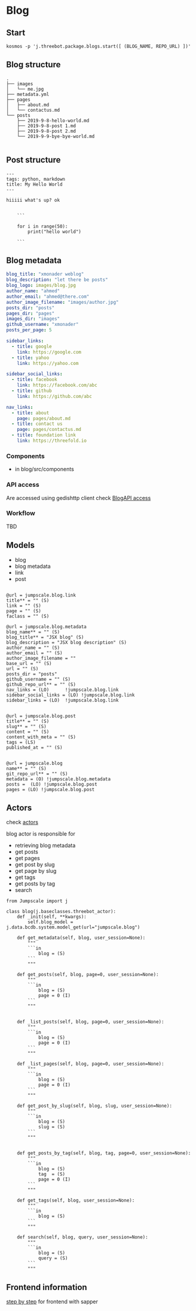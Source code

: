 # Blog


## Start
`kosmos -p 'j.threebot.package.blogs.start([ (BLOG_NAME, REPO_URL) ])'`



## Blog structure
```
.
├── images
│   └── me.jpg
├── metadata.yml
├── pages
│   ├── about.md
│   └── contactus.md
└── posts
    ├── 2019-9-8-hello-world.md
    ├── 2019-9-8-post 1.md
    ├── 2019-9-8-post 2.md
    └── 2019-9-9-bye-bye-world.md


```

## Post structure

```
---
tags: python, markdown
title: My Hello World
---

hiiiii what's up? ok


    ```

    for i in range(50):
        print("hello world")

    ```

```


## Blog metadata

```yml
blog_title: "xmonader weblog"
blog_description: "let there be posts"
blog_logo: images/blog.jpg
author_name: "ahmed"
author_email: "ahmed@there.com"
author_image_filename: "images/author.jpg"
posts_dir: "posts"
pages_dir: "pages"
images_dir: "images"
github_username: "xmonader"
posts_per_page: 5

sidebar_links:
  - title: google
    link: https://google.com
  - title: yahoo
    link: https://yahoo.com

sidebar_social_links:
  - title: facebook
    link: https://facebook.com/abc
  - title: github
    link: https://github.com/abc

nav_links:
  - title: about
    page: pages/about.md
  - title: contact us
    page: pages/contactus.md
  - title: foundation link
    link: https://threefold.io

```

### Components
- in blog/src/components



### API access
Are accessed using gedishttp client check [BlogAPI access](https://github.com/threefoldtech/jumpscaleX_threebot/blob/594ed4c85e541aed1b2cf44305a2dc7d7760f9f7/ThreeBotPackages/threebot/blog/sapper-blog/src/routes/blog/_api.js)



### Workflow
TBD

## Models
- blog
- blog metadata
- link
- post

```

@url = jumpscale.blog.link
title** = "" (S)
link = "" (S)
page = "" (S)
faclass = "" (S)

@url = jumpscale.blog.metadata
blog_name** = "" (S)
blog_title** = "JSX blog" (S)
blog_description = "JSX blog description" (S)
author_name = "" (S)
author_email = "" (S)
author_image_filename = ""
base_url = "" (S)
url = "" (S)
posts_dir = "posts"
github_username = "" (S)
github_repo_url** = "" (S)
nav_links = (LO)      !jumpscale.blog.link
sidebar_social_links = (LO) !jumpscale.blog.link
sidebar_links = (LO)  !jumpscale.blog.link


@url = jumpscale.blog.post
title** = "" (S)
slug** = "" (S)
content = "" (S)
content_with_meta = "" (S)
tags = (LS)
published_at = "" (S)


@url = jumpscale.blog
name** = "" (S)
git_repo_url** = "" (S)
metadata = (O) !jumpscale.blog.metadata
posts =  (LO) !jumpscale.blog.post
pages = (LO) !jumpscale.blog.post
```

## Actors

check [actors](https://github.com/threefoldtech/jumpscaleX_threebot/blob/development/ThreeBotPackages/blog/actors/blog.py)


blog actor is responsible for 
- retrieving blog metadata
- get posts
- get pages
- get post by slug
- get page by slug
- get tags
- get posts by tag
- search 

```
from Jumpscale import j

class blog(j.baseclasses.threebot_actor):
    def _init(self, **kwargs):
        self.blog_model = j.data.bcdb.system.model_get(url="jumpscale.blog")

    def get_metadata(self, blog, user_session=None):
        """
        ```in
            blog = (S)
        ```
        """

    def get_posts(self, blog, page=0, user_session=None):
        """
        ```in
            blog = (S)
            page = 0 (I)
        ```
        """


    def _list_posts(self, blog, page=0, user_session=None):
        """
        ```in
            blog = (S)
            page = 0 (I)
        ```
        """

    def _list_pages(self, blog, page=0, user_session=None):
        """
        ```in
            blog = (S)
            page = 0 (I)
        ```
        """

    def get_post_by_slug(self, blog, slug, user_session=None):
        """
        ```in
            blog = (S)
            slug = (S)
        ```
        """


    def get_posts_by_tag(self, blog, tag, page=0, user_session=None):
        """
        ```in
            blog = (S)
            tag  = (S)
            page = 0 (I)
        ```
        """

    def get_tags(self, blog, user_session=None):
        """
        ```in
            blog = (S)
        ```
        """

    def search(self, blog, query, user_session=None):
        """
        ```in
            blog = (S)
            query = (S)
        ```
        """

```

## Frontend information

[step by step](https://github.com/threefoldtech/jumpscaleX_threebot/blob/9b812738fa61729c31c3152996baa1ffc2cfd821/ThreeBotPackages/threebot/blog/sapper-blog/README.md) for frontend with sapper 